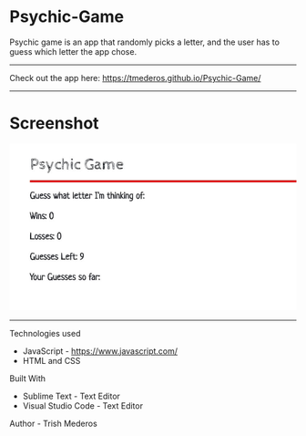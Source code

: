 # Psychic-Game

Psychic game is an app that randomly picks a letter, and the user has to guess which letter the app chose.


---
Check out the app here: https://tmederos.github.io/Psychic-Game/

---
# Screenshot
![Screenshot](https://github.com/tmederos/Psychic-Game/blob/master/assets/images/screen-shot.jpg)

---
Technologies used
* JavaScript - https://www.javascript.com/
* HTML and CSS

Built With
* Sublime Text - Text Editor
* Visual Studio Code - Text Editor

Author - Trish Mederos
